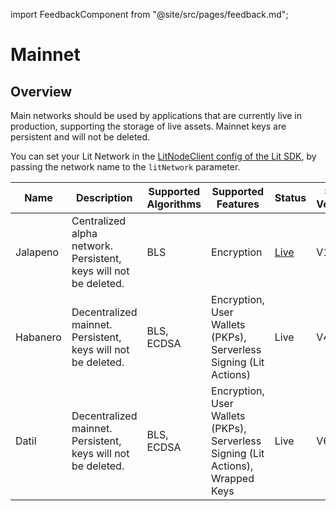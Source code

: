 import FeedbackComponent from "@site/src/pages/feedback.md";

# Mainnet

## Overview

Main networks should be used by applications that are currently live in production, supporting the storage of live assets. Mainnet keys are persistent and will not be deleted. 

You can set your Lit Network in the [LitNodeClient config of the Lit SDK](../../sdk/installation.md), by passing the network name to the `litNetwork` parameter.

<div class="mainnet-networks-table">

| Name | Description | Supported Algorithms | Supported Features | Status | SDK Version | Development status | Contracts |
| ---- | ----------- | -------------------- | ------------------ | ------ | ----------- | -------------------- | --------------- |
| Jalapeno | Centralized alpha network. Persistent, keys will not be deleted. | BLS | Encryption | [Live](https://jalapeno-status.litprotocol.com/) | V1, V2 | Deprecated.  Do not build new apps that use this network. | n/a |
| Habanero | Decentralized mainnet. Persistent, keys will not be deleted. | BLS, ECDSA | Encryption, User Wallets (PKPs), Serverless Signing (Lit Actions) | Live | V4+ | Deprecated.  Do not build new apps that use this network. | [habanero](https://github.com/LIT-Protocol/networks/tree/main/habanero) | 
Datil | Decentralized mainnet. Persistent, keys will not be deleted. | BLS, ECDSA | Encryption, User Wallets (PKPs), Serverless Signing (Lit Actions), Wrapped Keys | Live | V6+ | Good to use | [datil](https://github.com/LIT-Protocol/networks/tree/main/datil-prod) |

</div>


<FeedbackComponent/>

